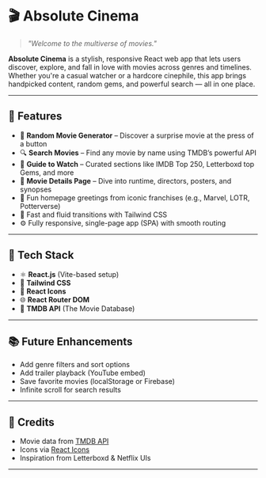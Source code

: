 # 🎬 Absolute Cinema

> *"Welcome to the multiverse of movies."*

**Absolute Cinema** is a stylish, responsive React web app that lets users discover, explore, and fall in love with movies across genres and timelines. Whether you're a casual watcher or a hardcore cinephile, this app brings handpicked content, random gems, and powerful search — all in one place.

---

## 🌟 Features

* 🎲 **Random Movie Generator** – Discover a surprise movie at the press of a button
* 🔍 **Search Movies** – Find any movie by name using TMDB’s powerful API
* 🧭 **Guide to Watch** – Curated sections like IMDB Top 250, Letterboxd top Gems, and more
* 📃 **Movie Details Page** – Dive into runtime, directors, posters, and synopses
* 🧙 Fun homepage greetings from iconic franchises (e.g., Marvel, LOTR, Potterverse)
* 💨 Fast and fluid transitions with Tailwind CSS
* ⚙️ Fully responsive, single-page app (SPA) with smooth routing

---

## 🔧 Tech Stack

* ⚛️ **React.js** (Vite-based setup)
* 🎨 **Tailwind CSS**
* 🧩 **React Icons**
* 🌐 **React Router DOM**
* 🧠 **TMDB API** (The Movie Database)

---

## 📚 Future Enhancements

* Add genre filters and sort options
* Add trailer playback (YouTube embed)
* Save favorite movies (localStorage or Firebase)
* Infinite scroll for search results

---

## 🙌 Credits

* Movie data from [TMDB API](https://www.themoviedb.org/)
* Icons via [React Icons](https://react-icons.github.io/react-icons/)
* Inspiration from Letterboxd & Netflix UIs

---


